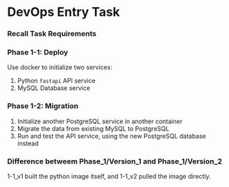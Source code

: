 # DevOps Entry Task

### Recall Task Requirements

### Phase 1-1: Deploy
Use docker to initialize two services:
1. Python `fastapi` API service
2. MySQL Database service

### Phase 1-2: Migration
1. Initialize another PostgreSQL service in another container
2. Migrate the data from existing MySQL to PostgreSQL
3. Run and test the API service, using the new PostgreSQL database instead

### Difference betweem Phase_1/Version_1 and Phase_1/Version_2
1-1_v1 built the python image itself, and 1-1_v2 pulled the image directly.
